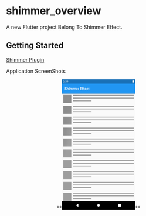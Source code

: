 # shimmer_overview

A new Flutter project Belong To Shimmer Effect.

## Getting Started

<a href="https://pub.dev/packages/shimmer" target="_blank"> Shimmer Plugin </a>

Application ScreenShots


<center> **<img src="https://github.com/AbdulSattarSuleman/Flutter_Shimmer_effect/blob/master/shimmer_effect.png" width="200" heigt="1000">** </center>




